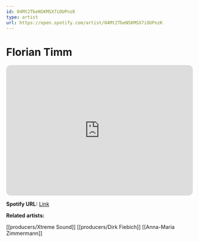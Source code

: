 ```yaml
---
id: 04Mt2TbeNSKMSX7iOUPnzK
type: artist
url: https://open.spotify.com/artist/04Mt2TbeNSKMSX7iOUPnzK
---
```

# Florian Timm

<iframe style="border-radius:12px" src="https://open.spotify.com/embed/artist/04Mt2TbeNSKMSX7iOUPnzK" width="100%" height="352" frameBorder="0" allowfullscreen="" allow="autoplay; clipboard-write; encrypted-media; fullscreen; picture-in-picture" loading="lazy"></iframe>

**Spotify URL:** [Link](https://open.spotify.com/artist/04Mt2TbeNSKMSX7iOUPnzK)

**Related artists:**

[[producers/Xtreme Sound]]
[[producers/Dirk Fiebich]]
[[Anna-Maria Zimmermann]]
